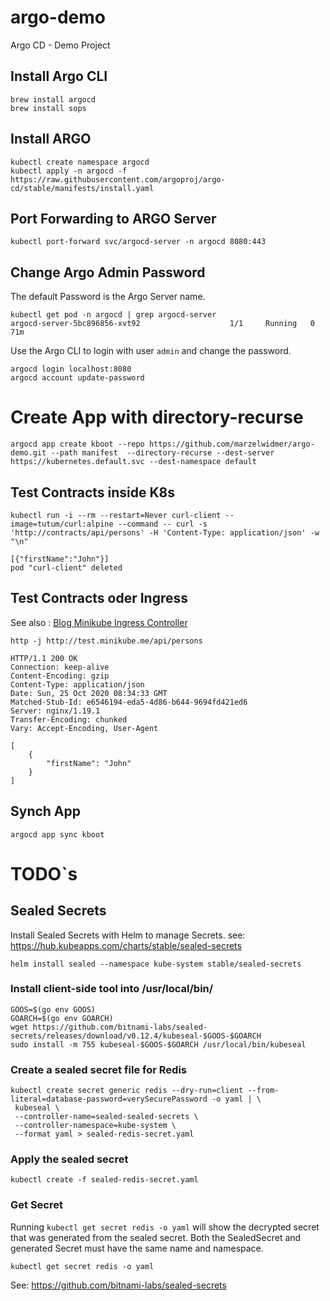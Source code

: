 # argo-demo
Argo CD - Demo Project

## Install Argo CLI
```
brew install argocd
brew install sops
```


## Install ARGO
```
kubectl create namespace argocd
kubectl apply -n argocd -f https://raw.githubusercontent.com/argoproj/argo-cd/stable/manifests/install.yaml
```


## Port Forwarding to ARGO Server
```
kubectl port-forward svc/argocd-server -n argocd 8080:443
```


## Change Argo Admin Password
The default Password is the Argo Server name.
```
kubectl get pod -n argocd | grep argocd-server
argocd-server-5bc896856-xvt92                    1/1     Running   0          71m
```
Use the Argo CLI to login with user `admin` and change the password.
```
argocd login localhost:8080
argocd account update-password
```

# Create App with directory-recurse
```
argocd app create kboot --repo https://github.com/marzelwidmer/argo-demo.git --path manifest  --directory-recurse --dest-server https://kubernetes.default.svc --dest-namespace default
```
## Test Contracts inside K8s
```
kubectl run -i --rm --restart=Never curl-client --image=tutum/curl:alpine --command -- curl -s 'http://contracts/api/persons' -H 'Content-Type: application/json' -w "\n"

[{"firstName":"John"}]
pod "curl-client" deleted
```

## Test Contracts oder Ingress
See also : [Blog Minikube Ingress Controller](https://blog.marcelwidmer.org/posts/2020-05-01-minikube-ingress-controller) 
```
http -j http://test.minikube.me/api/persons

HTTP/1.1 200 OK
Connection: keep-alive
Content-Encoding: gzip
Content-Type: application/json
Date: Sun, 25 Oct 2020 08:34:33 GMT
Matched-Stub-Id: e6546194-eda5-4d86-b644-9694fd421ed6
Server: nginx/1.19.1
Transfer-Encoding: chunked
Vary: Accept-Encoding, User-Agent

[
    {
        "firstName": "John"
    }
]

```

## Synch App
```
argocd app sync kboot
```



# TODO`s
## Sealed Secrets
Install Sealed Secrets with Helm to manage Secrets. 
see: https://hub.kubeapps.com/charts/stable/sealed-secrets
```
helm install sealed --namespace kube-system stable/sealed-secrets
```
### Install client-side tool into /usr/local/bin/
```
GOOS=$(go env GOOS)
GOARCH=$(go env GOARCH)
wget https://github.com/bitnami-labs/sealed-secrets/releases/download/v0.12.4/kubeseal-$GOOS-$GOARCH
sudo install -m 755 kubeseal-$GOOS-$GOARCH /usr/local/bin/kubeseal
```
### Create a sealed secret file for Redis
```
kubectl create secret generic redis --dry-run=client --from-literal=database-password=verySecurePassword -o yaml | \
 kubeseal \
 --controller-name=sealed-sealed-secrets \
 --controller-namespace=kube-system \
 --format yaml > sealed-redis-secret.yaml
```
### Apply the sealed secret
```
kubectl create -f sealed-redis-secret.yaml
```
### Get Secret
Running `kubectl get secret redis -o yaml` will show the decrypted secret that was generated from the sealed secret.
Both the SealedSecret and generated Secret must have the same name and namespace.
```
kubectl get secret redis -o yaml
```
See:
https://github.com/bitnami-labs/sealed-secrets
